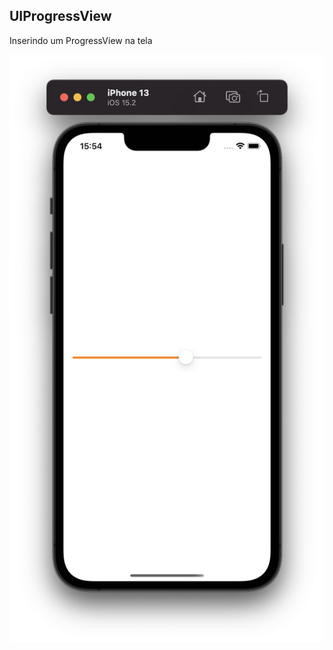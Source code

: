## UIProgressView
Inserindo um ProgressView na tela
<p align="center">
  <img src="./assets-github/1.png" tittle="Application">
</p>

